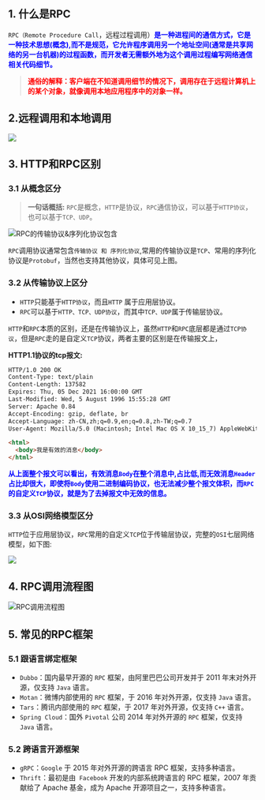 ## 1. 什么是RPC

`RPC（Remote Procedure Call`，远程过程调用）<font color=blue><b>是一种进程间的通信方式，它是一种技术思想(概念),而不是规范，它允许程序调用另一个地址空间(通常是共享网络的另一台机器)的过程函数，而开发者无需额外地为这个调用过程编写网络通信相关代码细节。</b></font>


> **<font color=red>通俗的解释：客户端在不知道调用细节的情况下，调用存在于远程计算机上的某个对象，就像调用本地应用程序中的对象一样。</font>**

## 2.远程调用和本地调用



![](./img/image-20211213233936190.png)



## 3. HTTP和RPC区别

### 3.1 从概念区分

> **一句话概括:** `RPC`是概念，`HTTP`是协议，`RPC`通信协议，可以基于`HTTP协议`，也可以基于`TCP、UDP`。

![RPC的传输协议&序列化协议包含](./img/image-20211215000307020.png)

<font cololr=red>`RPC`调用协议通常包含`传输协议 和 序列化协议`,常用的传输协议是`TCP`、常用的序列化协议是`Protobuf`，当然也支持其他协议，具体可见上图。</font>

### 3.2 从传输协议上区分

- `HTTP`只能基于`HTTP协议`，而且`HTTP` 属于应用层协议。
- `RPC`可以基于`HTTP、TCP、UDP协议`，而其中`TCP、UDP`属于传输层协议。

`HTTP`和`RPC`本质的区别，还是在传输协议上，虽然`HTTP`和`RPC`底层都是通过`TCP协议`，但是`RPC`走的是自定义`TCP`协议，两者主要的区别是在传输报文上，

**HTTP1.1协议的tcp报文:**

```html
HTTP/1.0 200 OK 
Content-Type: text/plain
Content-Length: 137582
Expires: Thu, 05 Dec 2021 16:00:00 GMT
Last-Modified: Wed, 5 August 1996 15:55:28 GMT
Server: Apache 0.84
Accept-Encoding: gzip, deflate, br
Accept-Language: zh-CN,zh;q=0.9,en;q=0.8,zh-TW;q=0.7
User-Agent: Mozilla/5.0 (Macintosh; Intel Mac OS X 10_15_7) AppleWebKit/537.36 (KHTML, like Gecko) Chrome/96.0.4664.93 Safari/537.36

<html>
  <body>我是有效的消息</body>
</html>
```

**<font color=blue>从上面整个报文可以看出，有效消息`Body`在整个消息中,占比低,而无效消息`Header`占比却很大，即使将`Body`使用二进制编码协议，也无法减少整个报文体积，而`RPC`的自定义`TCP`协议，就是为了去掉报文中无效的信息。</font>**


### 3.3 从OSI网络模型区分

`HTTP`位于应用层协议，`RPC`常用的自定义`TCP`位于传输层协议，完整的`OSI`七层网络模型，如下图:

![](https://pica.zhimg.com/80/v2-dae27091708599d4d7f9b24b2fe06eec_1440w.jpg?source=1940ef5c)



## 4. RPC调用流程图

![RPC调用流程图](./img/image-20220102220036498.png)





## 5. 常见的RPC框架

### 5.1 跟语言绑定框架

- `Dubbo`：国内最早开源的 `RPC` 框架，由阿里巴巴公司开发并于 2011 年末对外开源，仅支持 `Java` 语言。
- `Motan`：微博内部使用的 `RPC` 框架，于 2016 年对外开源，仅支持 `Java` 语言。
- `Tars`：腾讯内部使用的 `RPC` 框架，于 2017 年对外开源，仅支持 `C++` 语言。
- `Spring Cloud`：国外 `Pivotal` 公司 2014 年对外开源的 `RPC` 框架，仅支持 `Java` 语言。

### 5.2 跨语言开源框架

- `gRPC`：`Google` 于 2015 年对外开源的跨语言 RPC 框架，支持多种语言。
- `Thrift`：最初是由` Facebook` 开发的内部系统跨语言的 RPC 框架，2007 年贡献给了 Apache 基金，成为 Apache 开源项目之一，支持多种语言。


